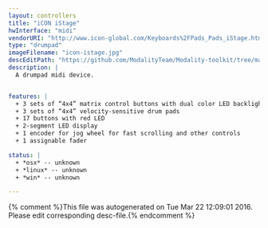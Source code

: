 ```yaml
---
layout: controllers
title: "iCON iStage"
hwInterface: "midi"
vendorURI: "http://www.icon-global.com/Keyboards%2FPads_Pads_iStage.htm"
type: "drumpad"
imageFilename: "icon-istage.jpg"
descEditPath: "https://github.com/ModalityTeam/Modality-toolkit/tree/master/Modality/MKtlDescriptions//icon-istage.desc.scd"
description: |
  A drumpad midi device.


features: |
  + 3 sets of “4x4” matrix control buttons with dual color LED backlight
  + 3 sets of “4x4” velocity-sensitive drum pads
  + 17 buttons with red LED
  + 2-segment LED display
  + 1 encoder for jog wheel for fast scrolling and other controls
  + 1 assignable fader

status: |
  + *osx* -- unknown
  + *linux* -- unknown
  + *win* -- unknown

---
```

{% comment %}This file was autogenerated on Tue Mar 22 12:09:01 2016. Please edit corresponding desc-file.{% endcomment %}